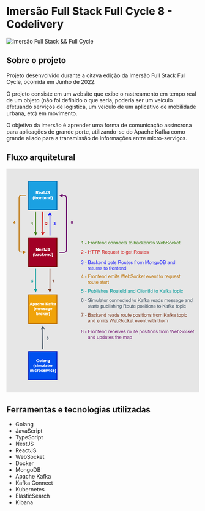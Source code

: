 # Imersão Full Stack Full Cycle 8 - Codelivery
![Imersão Full Stack && Full Cycle](https://events-fullcycle.s3.amazonaws.com/events-fullcycle/static/site/img/grupo_4417.png)

## Sobre o projeto
Projeto desenvolvido durante a oitava edição da Imersão Full Stack Ful Cycle, ocorrida em Junho de 2022.

O projeto consiste em um website que exibe o rastreamento em tempo real de um objeto (não foi definido o que seria, poderia ser um veículo efetuando serviços de logística, um veículo de um aplicativo de mobilidade urbana, etc) em movimento.

O objetivo da imersão é aprender uma forma de comunicação assíncrona para aplicações de grande porte, utilizando-se do Apache Kafka como grande aliado para a transmissão de informações entre micro-serviços.

## Fluxo arquitetural

![Fluxo arquitetural](docs/arch/arch_flow.png)

## Ferramentas e tecnologias utilizadas
* Golang
* JavaScript
* TypeScript
* NestJS
* ReactJS
* WebSocket
* Docker
* MongoDB
* Apache Kafka
* Kafka Connect
* Kubernetes
* ElasticSearch
* Kibana